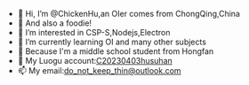 - 👋 Hi, I’m @ChickenHu,an OIer comes from ChongQing,China
- 🥐 And also a foodie!
- 👀 I’m interested in CSP-S,Nodejs,Electron
- 🌱 I’m currently learning OI and many other subjects
- 🏫 Because I'm a middle school student from Hongfan
- 👋 My Luogu account:[C20230403husuhan](https://www.luogu.com.cn/user/502017)
- 📫 My email:[do_not_keep_thin@outlook.com](mailto:do_not_keep_thin@outlook.com)
